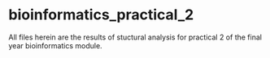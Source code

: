 # bioinformatics_practical_2

All files herein are the results of stuctural analysis for practical 2 of the final year bioinformatics module.
